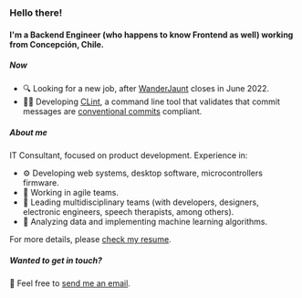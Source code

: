 ### Hello there!
#### I'm a Backend Engineer (who happens to know Frontend as well) working from Concepción, Chile.

##### Now
- 🔍 Looking for a new job, after [WanderJaunt](https://www.wanderjaunt.com/) closes in June 2022.
- 👨‍💻 Developing [CLint](https://github.com/rcisterna/clint), a command line tool that validates that commit messages are [conventional commits](https://www.conventionalcommits.org/en/v1.0.0/#specification) compliant.

##### About me
IT Consultant, focused on product development.
Experience in:
- ⚙️ Developing web systems, desktop software, microcontrollers firmware.
- 🚀 Working in agile teams.
- 👥 Leading multidisciplinary teams (with developers, designers, electronic engineers, speech therapists, among others).
- 📝 Analyzing data and implementing machine learning algorithms.

For more details, please [check my resume](attached/resume_rcisterna.pdf).

##### Wanted to get in touch?
💬 Feel free to [send me an email](mailto:r.cisternasantos@gmail.com).
